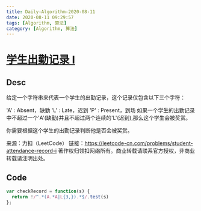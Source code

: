 ```yaml
---
title: Daily-Algorithm-2020-08-11
date: 2020-08-11 09:29:57
tags: [Algorithm, 算法]
category: [Algorithm, 算法]
---
```


# [学生出勤记录 I](https://leetcode-cn.com/problems/student-attendance-record-i/)

## Desc

给定一个字符串来代表一个学生的出勤记录，这个记录仅包含以下三个字符：

'A' : Absent，缺勤
'L' : Late，迟到
'P' : Present，到场
如果一个学生的出勤记录中不超过一个'A'(缺勤)并且不超过两个连续的'L'(迟到),那么这个学生会被奖赏。

你需要根据这个学生的出勤记录判断他是否会被奖赏。

来源：力扣（LeetCode）
链接：https://leetcode-cn.com/problems/student-attendance-record-i
著作权归领扣网络所有。商业转载请联系官方授权，非商业转载请注明出处。

## Code

```js
var checkRecord = function(s) {
  return !/^.*(A.*A|L{3,}).*$/.test(s)
};
```



